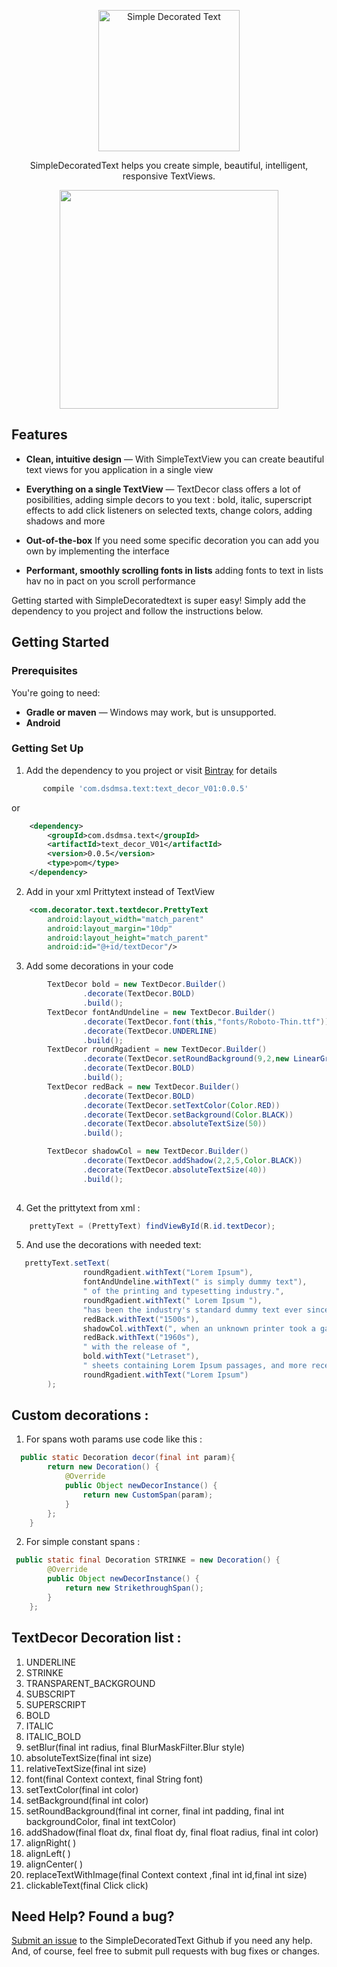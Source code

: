 
<p align="center">
  <img src="https://s26.postimg.org/w8iw7zu21/simple_Logov2.jpg" alt="Simple Decorated Text" width="226">
  <br>
</p>

<p align="center">SimpleDecoratedText helps you create simple, beautiful, intelligent, responsive TextViews.</p>

<p align="center"><img src="https://s26.postimg.org/kurrj1u5l/Screenshot_2016_08_25_15_07_15.png" width=350></p>



Features
------------

* **Clean, intuitive design** — With SimpleTextView you can create beautiful text views for you application in a single view

* **Everything on a single TextView** — TextDecor class offers a lot of posibilities, adding simple decors to you text : bold, italic, superscript effects to add click listeners on selected texts, change colors, adding shadows and more

* **Out-of-the-box** If you need some specific decoration you can add you own by implementing the interface

* **Performant, smoothly scrolling fonts in lists** adding fonts to text in lists hav no in pact on you scroll performance



Getting started with SimpleDecoratedtext is super easy! Simply add the dependency to you project and follow the instructions below.

Getting Started 
------------------------------

### Prerequisites

You're going to need:

 - **Gradle or maven** — Windows may work, but is unsupported.
 - **Android**

### Getting Set Up

1. Add the dependency to you project or visit [Bintray](https://bintray.com/dsdmsa/AndroidText/com.dsdmsa.text) for details
```groovy
       compile 'com.dsdmsa.text:text_decor_V01:0.0.5'
```
or
```xml
    <dependency>
        <groupId>com.dsdmsa.text</groupId>
        <artifactId>text_decor_V01</artifactId>
        <version>0.0.5</version>
        <type>pom</type>
    </dependency>
```
2. Add in your xml Prittytext instead of TextView
```xml
    <com.decorator.text.textdecor.PrettyText
        android:layout_width="match_parent"
        android:layout_margin="10dp"
        android:layout_height="match_parent"
        android:id="@+id/textDecor"/>
```

3.  Add some decorations in your code 
```java
        TextDecor bold = new TextDecor.Builder()
                .decorate(TextDecor.BOLD)
                .build();
        TextDecor fontAndUndeline = new TextDecor.Builder()
                .decorate(TextDecor.font(this,"fonts/Roboto-Thin.ttf"))
                .decorate(TextDecor.UNDERLINE)
                .build();
        TextDecor roundRgadient = new TextDecor.Builder()
                .decorate(TextDecor.setRoundBackground(9,2,new LinearGradient(0,0,545,545,Color.CYAN,Color.BLUE, Shader.TileMode.CLAMP),Color.BLACK))
                .decorate(TextDecor.BOLD)
                .build();
        TextDecor redBack = new TextDecor.Builder()
                .decorate(TextDecor.BOLD)
                .decorate(TextDecor.setTextColor(Color.RED))
                .decorate(TextDecor.setBackground(Color.BLACK))
                .decorate(TextDecor.absoluteTextSize(50))
                .build();

        TextDecor shadowCol = new TextDecor.Builder()
                .decorate(TextDecor.addShadow(2,2,5,Color.BLACK))
                .decorate(TextDecor.absoluteTextSize(40))
                .build();
 
```
4.  Get the prittytext from xml :
```java
    prettyText = (PrettyText) findViewById(R.id.textDecor);
```

5.  And use the decorations with needed text: 
```java
   prettyText.setText(
                roundRgadient.withText("Lorem Ipsum"),
                fontAndUndeline.withText(" is simply dummy text"),
                " of the printing and typesetting industry.",
                roundRgadient.withText(" Lorem Ipsum "),
                "has been the industry's standard dummy text ever since the ",
                redBack.withText("1500s"),
                shadowCol.withText(", when an unknown printer took a galley of type and scrambled it to make a type specimen book. It has survived not only five centuries, but also the leap into electronic typesetting, remaining essentially unchanged. It was popularised in the "),
                redBack.withText("1960s"),
                " with the release of ",
                bold.withText("Letraset"),
                " sheets containing Lorem Ipsum passages, and more recently with desktop publishing software like Aldus PageMaker including versions of ",
                roundRgadient.withText("Lorem Ipsum")
        );
```

Custom decorations :
------------------------------

1.  For spans woth params use code like this :
```java
  public static Decoration decor(final int param){
        return new Decoration() {
            @Override
            public Object newDecorInstance() {
                return new CustomSpan(param);
            }
        };
    }
```
2. For simple constant spans :
```java
 public static final Decoration STRINKE = new Decoration() {
        @Override
        public Object newDecorInstance() {
            return new StrikethroughSpan();
        }
    };
```

TextDecor Decoration list :
------------------------------
1. UNDERLINE
2. STRINKE
3. TRANSPARENT_BACKGROUND
4. SUBSCRIPT
5. SUPERSCRIPT
6. BOLD
7. ITALIC
8. ITALIC_BOLD
9. setBlur(final int radius, final BlurMaskFilter.Blur style)
10. absoluteTextSize(final int size)
11. relativeTextSize(final int size)
12. font(final Context context, final String font)
13. setTextColor(final int color) 
14. setBackground(final int color)
15. setRoundBackground(final int corner, final int padding, final int backgroundColor, final int textColor)
16. addShadow(final float dx, final float dy, final float radius, final int color)
17. alignRight( )
18. alignLeft( ) 
19. alignCenter( )
20. replaceTextWithImage(final Context context ,final int id,final int size)
21. clickableText(final Click click)


Need Help? Found a bug?
--------------------

[Submit an issue](https://github.com/dsdmsa/SimpleDecoratedtext/issues) to the SimpleDecoratedText Github if you need any help. And, of course, feel free to submit pull requests with bug fixes or changes.
















